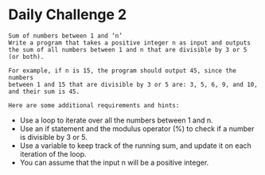 # Daily Challenge 2
    Sum of numbers between 1 and ‘n’
    Write a program that takes a positive integer n as input and outputs 
    the sum of all numbers between 1 and n that are divisible by 3 or 5 (or both).

    For example, if n is 15, the program should output 45, since the numbers 
    between 1 and 15 that are divisible by 3 or 5 are: 3, 5, 6, 9, and 10, and their sum is 45.

    Here are some additional requirements and hints:
- Use a loop to iterate over all the numbers between 1 and n.
- Use an if statement and the modulus operator (%) to check if a number is divisible by 3 or 5.
- Use a variable to keep track of the running sum, and update it on each iteration of the loop.
- You can assume that the input n will be a positive integer.